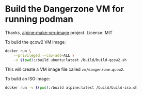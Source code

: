 # Build the Dangerzone VM for running podman

Thanks, [alpine-make-vm-image](https://github.com/alpinelinux/alpine-make-vm-image) project. License: MIT

To build the qcow2 VM image:

```sh
docker run \
    --privileged --cap-add=ALL \
    -v $(pwd):/build ubuntu:latest /build/build-qcow2.sh
```

This will create a VM image file called `vm/dangerzone.qcow2`.

To build an ISO image:

```sh
docker run -v $(pwd):/build alpine:latest /build/build-iso.sh
```
